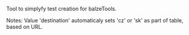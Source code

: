 Tool to simplyfy test creation for balzeTools.

Notes:
  Value 'destination' automaticaly sets 'cz' or 'sk' as part of table, based on URL.
